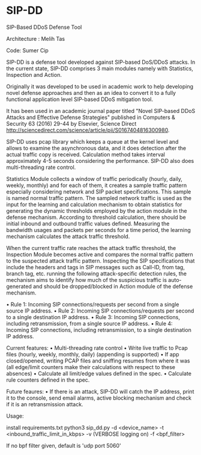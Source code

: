 # SIP-DD
SIP-Based DDoS Defense Tool

Architecture : Melih Tas

Code: Sumer Cip

SIP-DD is a defense tool developed against SIP-based DoS/DDoS attacks. In the current state, SIP-DD comprises 3 main modules namely with Statistics, Inspection and Action. 
 
Originally it was developed to be used in academic work to help developing novel defense approaches and then as an idea to convert it to a fully functional application level SIP-based DDoS mitigation tool.

It has been used in an academic journal paper titled "Novel SIP-based DDoS Attacks and Effective Defense Strategies" published in Computers & Security 63 (2016) 29-44 by Elsevier, Science Direct http://sciencedirect.com/science/article/pii/S0167404816300980.

SIP-DD uses pcap library which keeps a queue at the kernel level and allows to examine the asynchronous data, and it does detection after the actual traffic copy is received. Calculation method takes interval approximately 4-5 seconds considering the performance. SIP-DD also does multi-threading rate control. 

Statistics Module collects a window of traffic periodically (hourly, daily, weekly, monthly) and for each of them, it creates a sample traffic pattern especially considering network and SIP packet specifications. This sample is named normal traffic pattern. The sampled network traffic is used as the input for the learning and calculation mechanism to obtain statistics for generating the dynamic thresholds employed by the action module in the defense mechanism. According to threshold calculation, there should be initial inbound and outbound traffic values defined. Measuring the bandwidth usages and packets per seconds for a time period, the learning mechanism calculates the attack traffic threshold.
 
When the current traffic rate reaches the attack traffic threshold, the Inspection Module becomes active and compares the normal traffic pattern to the suspected attack traffic pattern. Inspecting the SIP specifications that include the headers and tags in SIP messages such as Call-ID, from tag, branch tag, etc. running the following attack-specific detection rules, the mechanism aims to identify how much of the suspicious traffic is auto-generated and should be dropped/blocked in Action module of the defense mechanism.
 
•	Rule 1: Incoming SIP connections/requests per second from a single source IP address.
•	Rule 2: Incoming SIP connections/requests per second to a single destination IP address.
•	Rule 3: Incoming SIP connections, including retransmission, from a single source IP address.
•	Rule 4: Incoming SIP connections, including retransmission, to a single destination IP address.

Current features:
•	Multi-threading rate control
•	Write live traffic to Pcap files (hourly, weekly, monthly, daily) (appending is supported) 
•	If app closed/opened, writing PCAP files and sniffing resumes from where it was (all edge/limit counters make their calculations with respect to these absences) 
•	Calculate all limit/edge values defined in the spec. 
•	Calculate rule counters defined in the spec. 

Future feaures:
•	If there is an attack, SIP-DD will catch the IP address, print it to the console, send email alarms, active blocking mechanism and check if it is an retransmission attack.  

Usage: 

install requirements.txt
python3 sip_dd.py -d <device_name> -t <inbound_traffic_limit_in_kbps> -v (VERBOSE logging on) -f <bpf_filter>

If no bpf filter given, default is 'udp port 5060' 
